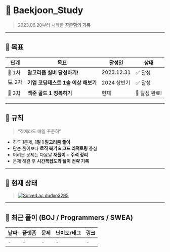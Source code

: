 # 🧠 Baekjoon_Study  
> 2023.06.20부터 시작한 **꾸준함의 기록**

---

## 🎯 목표

| 단계 | 목표 | 달성일 | 상태 |
|------|------|---------|------|
| 🥈 1차 | **알고리즘 실버 달성하기!** | 2023.12.31 | ✅ 달성 |
| 💻 2차 | **기업 코딩테스트 1솔 이상 해보기** | 2024 상반기 | ✅ 달성 |
| 🥇 3차 | **백준 골드 1 정복하기** | 현재 | 🚀 달성 완료! |

---

## 📜 규칙
> “작게라도 매일 꾸준히”

- 하루 1문제, **1일 1 알고리즘 풀이**
- 단순 풀이보다 **로직 복기 & 코드 리팩토링** 중심
- 어려운 문제는 다음날 **재풀이 + 주석 정리**
- 문제 해결 후 **시간복잡도와 풀이 전략 기록**

---

## 💪 현재 상태
> [![Solved.ac dudxo3295](http://mazassumnida.wtf/api/v2/generate_badge?boj=dudxo3295)](https://solved.ac/dudxo3295)  

---

## 📘 최근 풀이 (BOJ / Programmers / SWEA)
<!-- RECENT_PROBLEMS:start -->
| 날짜 | 플랫폼 | 문제 | 난이도/태그 | 링크 |
|------|--------|------|-------------|------|
| - | - | - | - | - |
<!-- RECENT_PROBLEMS:end -->

